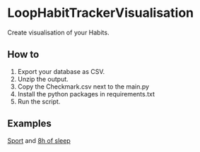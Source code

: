 # LoopHabitTrackerVisualisation

Create visualisation of your Habits.

## How to

 1. Export your database as CSV.
 2. Unzip the output.
 3. Copy the Checkmark.csv next to the main.py
 4. Install the python packages in requirements.txt
 3. Run the script.

## Examples

[Sport](Sport.pdf) and [8h of sleep](8h_of_sleep.pdf)
